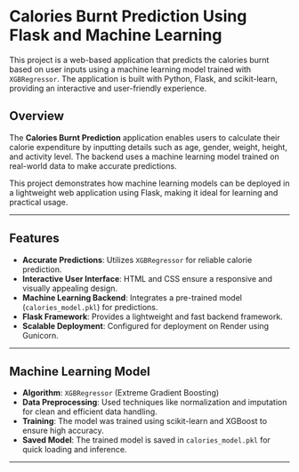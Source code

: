 # Calories Burnt Prediction Using Flask and Machine Learning

This project is a web-based application that predicts the calories burnt based on user inputs using a machine learning model trained with `XGBRegressor`. The application is built with Python, Flask, and scikit-learn, providing an interactive and user-friendly experience.

## Overview
The **Calories Burnt Prediction** application enables users to calculate their calorie expenditure by inputting details such as age, gender, weight, height, and activity level. The backend uses a machine learning model trained on real-world data to make accurate predictions. 

This project demonstrates how machine learning models can be deployed in a lightweight web application using Flask, making it ideal for learning and practical usage.

---

## Features
- **Accurate Predictions**: Utilizes `XGBRegressor` for reliable calorie prediction.
- **Interactive User Interface**: HTML and CSS ensure a responsive and visually appealing design.
- **Machine Learning Backend**: Integrates a pre-trained model (`calories_model.pkl`) for predictions.
- **Flask Framework**: Provides a lightweight and fast backend framework.
- **Scalable Deployment**: Configured for deployment on Render using Gunicorn.

---

## Machine Learning Model
- **Algorithm**: `XGBRegressor` (Extreme Gradient Boosting)
- **Data Preprocessing**: Used techniques like normalization and imputation for clean and efficient data handling.
- **Training**: The model was trained using scikit-learn and XGBoost to ensure high accuracy.
- **Saved Model**: The trained model is saved in `calories_model.pkl` for quick loading and inference.

---
